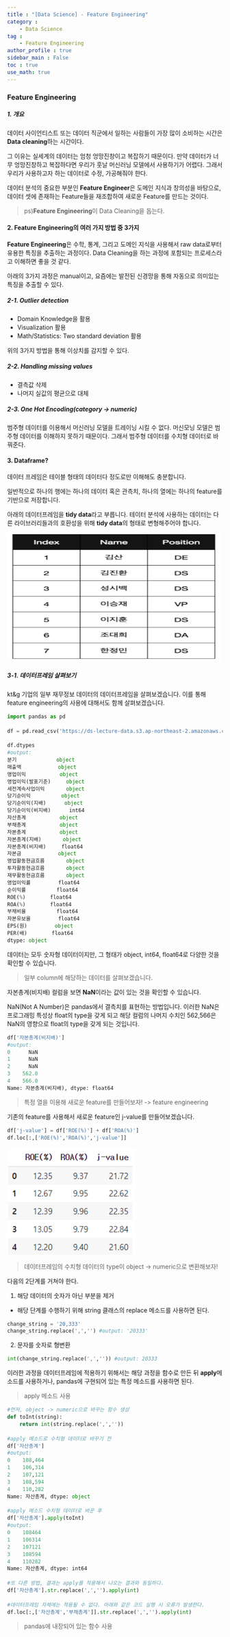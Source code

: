 ```yaml
---
title : "[Data Science] - Feature Engineering"
category :
    - Data Science 
tag : 
    - Feature Engineering
author_profile : true
sidebar_main : False  
toc : true 
use_math: true
---
```


### Feature Engineering  

##### 1. 개요

데이터 사이언티스트 또는 데이터 직군에서 일하는 사람들이 가장 많이 소비하는 시간은 **Data cleaning**하는 시간이다. 

그 이유는 실세계의 데이터는 엄청 엉망진창이고 복잡하기 때문이다. 만약 데이터가 너무 엉망진창하고 복잡하다면 우리가 훗날 머신러닝 모델에서 사용하기가 어렵다. 그래서 우리가 사용하고자 하는 데이터로 수정, 가공해줘야 한다.

데이터 분석의 중요한 부분인 **Feature Engineer**은 도메인 지식과 창의성을 바탕으로, 데이터 셋에 존재하는 Feature들을 재조합하여 새로운 Feature를 만드는 것이다.


>ps)**Feature Engineering**이 Data Cleaning을 돕는다.

#### 2. Feature Engineering의 여러 가지 방법 중 3가지

**Feature Engineering**은 수학, 통계, 그리고 도메인 지식을 사용해서 raw data로부터 유용한 특징을 추출하는 과정이다. Data Cleaning을 하는 과정에 포함되는 프로세스라고 이해하면 좋을 것 같다.

아래의 3가지 과정은 manual이고, 요즘에는 발전된 신경망을 통해 자동으로 의미있는 특징을 추출할 수 있다.

##### 2-1. Outlier detection 

- Domain Knowledge을 활용 
- Visualization 활용
- Math/Statistics: Two standard deviation 활용

위의 3가지 방법을 통해 이상치를 감지할 수 있다.

##### 2-2. Handling missing values

- 결측값 삭제
- 나머지 실값의 평균으로 대체

##### 2-3. One Hot Encoding(category -> numeric)

범주형 데이터를 이용해서 머신러닝 모델을 트레이닝 시킬 수 없다. 머신모닝 모델은 범주형 데이터를 이해하지 못하기 때문이다. 그래서 범주형 데이터를 수치형 데이터로 바꿔준다.

#### 3. Dataframe?

데이터 프레임은 테이블 형태의 데이터다 정도로만 이해해도 충분합니다.

일반적으로 하나의 행에는 하나의 데이터 혹은 관측치, 하나의 열에는 하나의 feature를 기반으로 저장합니다.

아래의 데이터프레임을 **tidy data**라고 부릅니다. 테이터 분석에 사용하는 데이터는 다른 라이브러리들과의 호환성을 위해 **tidy data**의 형태로 변형해주어야 합니다. 

<img src='/assets/tidydata.PNG' width = 500 height = 300>

##### 3-1. 데이터프레임 살펴보기

kt&g 기업의 일부 재무정보 데이터의 데이터프레임을 살펴보겠습니다.
이를 통해 feature engineering의 사용에 대해서도 함께 살펴보겠습니다.

```py
import pandas as pd

df = pd.read_csv('https://ds-lecture-data.s3.ap-northeast-2.amazonaws.com/kt%26g/kt%26g.csv')

df.dtypes
#output:
분기             object
매출액            object
영업이익           object
영업이익(발표기준)     object
세전계속사업이익       object
당기순이익          object
당기순이익(지배)      object
당기순이익(비지배)      int64
자산총계           object
부채총계           object
자본총계           object
자본총계(지배)       object
자본총계(비지배)     float64
자본금            object
영업활동현금흐름       object
투자활동현금흐름       object
재무활동현금흐름       object
영업이익률         float64
순이익률          float64
ROE(%)        float64
ROA(%)        float64
부채비율          float64
자본유보율         float64
EPS(원)         object
PER(배)        float64
dtype: object
```
데이터는 모두 숫자형 데이터이지만, 그 형태가 object, int64, float64로 다양한 것을 확인할 수 있습니다.

>일부 column에 해당하는 데이터를 살펴보겠습니다. 

자본총계(비지배) 컬럼을 보면 **NaN**이라는 값이 있는 것을 확인할 수 있습니다. 

NaN(Not A Number)은 pandas에서 결측치를 표현하는 방법입니다. 이러한 NaN은 프로그래밍 특성상 float의 type을 갖게 되고 해당 컬럼의 나머지 수치인 562,566은 NaN의 영향으로 float의 type을 갖게 되는 것입니다.

```py
df['자본총계(비지배)']
#output:
0      NaN
1      NaN
2      NaN
3    562.0
4    566.0
Name: 자본총계(비지배), dtype: float64
```

>특정 열을 이용해 새로운 feature를 만들어보자! -> feature engineering

기존의 feature를 사용해서 새로운 feature인 j-value를 만들어보겠습니다.

```py
df['j-value'] = df['ROE(%)'] + df['ROA(%)']
df.loc[:,['ROE(%)','ROA(%)','j-value']]
```

<img src='/assets/feature.PNG' width = 300 >

>데이터프레임의 수치형 데이터의 type이 object -> numeric으로 변환해보자!

다음의 2단계를 거쳐야 한다. 

1. 해당 데이터의 숫자가 아닌 부분을 제거 
- 해당 단계를 수행하기 위해 string 클래스의 replace 메소드를 사용하면 된다.

```py
change_string = '20,333'
change_string.replace(',','') #output: '20333'
```

2. 문자를 숫자로 형변환 

```py
int(change_string.replace(',','')) #output: 20333
```

이러한 과정을 데이터프레임에 적용하기 위해서는 해당 과정을 함수로 만든 뒤 **apply**메소드를 사용하거나, pandas에 구현되어 있는 특정 메소드를 사용하면 된다.

>apply 메소드 사용

```py
#먼저, object -> numeric으로 바꾸는 함수 생성
def toInt(string):
    return int(string.replace(',',''))

#apply 메소드로 수치형 데이터로 바꾸기 전 
df['자산총계']
#output:
0    108,464
1    106,314
2    107,121
3    108,594
4    110,282
Name: 자산총계, dtype: object

#apply 메소드 수치형 데이터로 바꾼 후
df['자산총계'].apply(toInt)
#output:
0    108464
1    106314
2    107121
3    108594
4    110282
Name: 자산총계, dtype: int64

#또 다른 방법, 결과는 apply를 적용해서 나오는 결과와 동일하다.
df['자산총계'].str.replace(',','').apply(int)

#데이터프레임 자체에는 적용될 수 없다. 아래와 같은 코드 실행 시 오류가 발생한다.
df.loc[:,['자산총계','부채총계']].str.replace(',','').apply(int)
```

>pandas에 내장되어 있는 함수 사용

```py
```